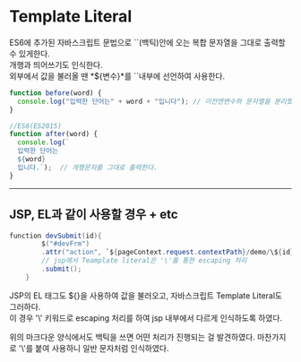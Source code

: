 # Template Literal

ES6에 추가된 자바스크립트 문법으로 \``(백틱)안에 오는 복합 문자열을 그대로 출력할 수 있게한다.<br/>
개행과 띄어쓰기도 인식한다.<br/>
외부에서 값을 불러올 땐 *${변수}*를 ``내부에 선언하여 사용한다. 

```javascript
function before(word) {
  console.log("입력한 단어는" + word + "입니다"); // 이전엔변수와 문자열을 분리했어야했다.
}

//ES6(ES2015)
function after(word) {
  console.log(`
  입력한 단어는 
  ${word}
  입니다.`);  // 개행문자를 그대로 출력한다.
}
```

<hr/>

## JSP, EL과 같이 사용할 경우 + etc

```java
function devSubmit(id){
		$("#devFrm")
		.attr("action", `${pageContext.request.contextPath}/demo/\${id}.do`)
		// jsp에서 Teamplate literal은 '\'를 통한 escaping 처리
		.submit();
	}
```
JSP의 EL 태그도 ${}을 사용하여 값을 불러오고, 자바스크립트 Template Literal도 그러하다.<br/>
이 경우 '\\' 키워드로 escaping 처리를 하여 jsp 내부에서 다르게 인식하도록 하였다.
<br/>

위의 마크다운 양식에서도 백틱을 쓰면 어떤 처리가 진행되는 걸 발견하였다. 마찬가지로 '\\'를 붙여 사용하니 일반 문자처럼 인식하였다.

